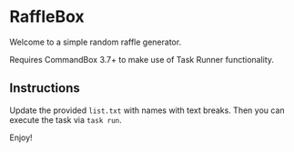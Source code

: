 # RaffleBox

Welcome to a simple random raffle generator.

Requires CommandBox 3.7+ to make use of Task Runner functionality.

## Instructions

Update the provided `list.txt` with names with text breaks. Then you can execute the task via `task run`.

Enjoy!
